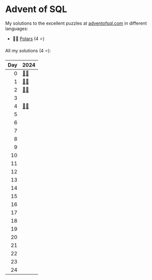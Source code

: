 # Advent of SQL

My solutions to the excellent puzzles at [adventofsql.com](http://adventofsql.com/) in different languages:

- 🐻‍❄️ [Polars](polars/) (4 ⭐)

All my solutions (4 ⭐):

|   Day | 2024                                                      |
|------:|:----------------------------------------------------------|
|     0 | [🐻‍❄️](polars/2024/00_the_great_christmas_analytics_crisis) |
|     1 | [🐻‍❄️](polars/2024/01_santas_gift_list_parser)              |
|     2 | [🐻‍❄️](polars/2024/02_santas_jumbled_letters)               |
|     3 |                                                           |
|     4 | [🐻‍❄️](polars/2024/04_the_great_toy_tag_migration)          |
|     5 |                                                           |
|     6 |                                                           |
|     7 |                                                           |
|     8 |                                                           |
|     9 |                                                           |
|    10 |                                                           |
|    11 |                                                           |
|    12 |                                                           |
|    13 |                                                           |
|    14 |                                                           |
|    15 |                                                           |
|    16 |                                                           |
|    17 |                                                           |
|    18 |                                                           |
|    19 |                                                           |
|    20 |                                                           |
|    21 |                                                           |
|    22 |                                                           |
|    23 |                                                           |
|    24 |                                                           |
